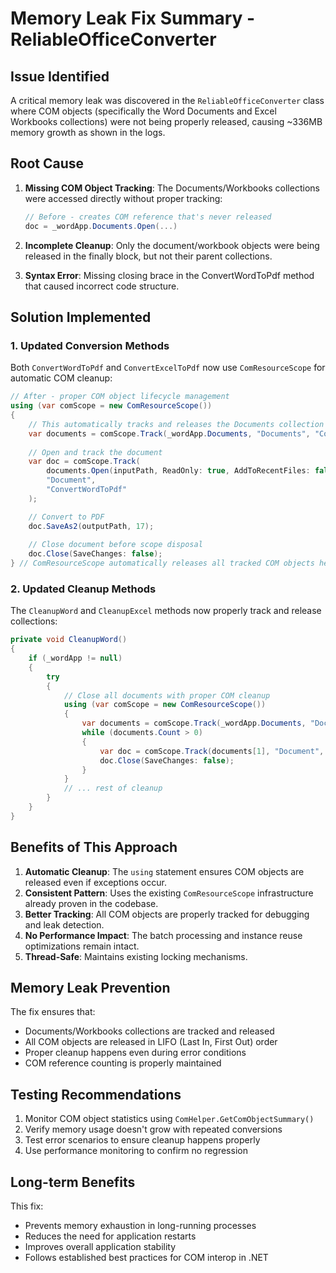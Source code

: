 # Memory Leak Fix Summary - ReliableOfficeConverter

## Issue Identified
A critical memory leak was discovered in the `ReliableOfficeConverter` class where COM objects (specifically the Word Documents and Excel Workbooks collections) were not being properly released, causing ~336MB memory growth as shown in the logs.

## Root Cause
1. **Missing COM Object Tracking**: The Documents/Workbooks collections were accessed directly without proper tracking:
   ```csharp
   // Before - creates COM reference that's never released
   doc = _wordApp.Documents.Open(...)
   ```

2. **Incomplete Cleanup**: Only the document/workbook objects were being released in the finally block, but not their parent collections.

3. **Syntax Error**: Missing closing brace in the ConvertWordToPdf method that caused incorrect code structure.

## Solution Implemented

### 1. Updated Conversion Methods
Both `ConvertWordToPdf` and `ConvertExcelToPdf` now use `ComResourceScope` for automatic COM cleanup:

```csharp
// After - proper COM object lifecycle management
using (var comScope = new ComResourceScope())
{
    // This automatically tracks and releases the Documents collection
    var documents = comScope.Track(_wordApp.Documents, "Documents", "ConvertWordToPdf");
    
    // Open and track the document
    var doc = comScope.Track(
        documents.Open(inputPath, ReadOnly: true, AddToRecentFiles: false, Visible: false),
        "Document",
        "ConvertWordToPdf"
    );

    // Convert to PDF
    doc.SaveAs2(outputPath, 17);
    
    // Close document before scope disposal
    doc.Close(SaveChanges: false);
} // ComResourceScope automatically releases all tracked COM objects here
```

### 2. Updated Cleanup Methods
The `CleanupWord` and `CleanupExcel` methods now properly track and release collections:

```csharp
private void CleanupWord()
{
    if (_wordApp != null)
    {
        try
        {
            // Close all documents with proper COM cleanup
            using (var comScope = new ComResourceScope())
            {
                var documents = comScope.Track(_wordApp.Documents, "Documents", "CleanupWord");
                while (documents.Count > 0)
                {
                    var doc = comScope.Track(documents[1], "Document", "CleanupWord");
                    doc.Close(SaveChanges: false);
                }
            }
            // ... rest of cleanup
        }
    }
}
```

## Benefits of This Approach

1. **Automatic Cleanup**: The `using` statement ensures COM objects are released even if exceptions occur.
2. **Consistent Pattern**: Uses the existing `ComResourceScope` infrastructure already proven in the codebase.
3. **Better Tracking**: All COM objects are properly tracked for debugging and leak detection.
4. **No Performance Impact**: The batch processing and instance reuse optimizations remain intact.
5. **Thread-Safe**: Maintains existing locking mechanisms.

## Memory Leak Prevention

The fix ensures that:
- Documents/Workbooks collections are tracked and released
- All COM objects are released in LIFO (Last In, First Out) order
- Proper cleanup happens even during error conditions
- COM reference counting is properly maintained

## Testing Recommendations

1. Monitor COM object statistics using `ComHelper.GetComObjectSummary()`
2. Verify memory usage doesn't grow with repeated conversions
3. Test error scenarios to ensure cleanup happens properly
4. Use performance monitoring to confirm no regression

## Long-term Benefits

This fix:
- Prevents memory exhaustion in long-running processes
- Reduces the need for application restarts
- Improves overall application stability
- Follows established best practices for COM interop in .NET 
